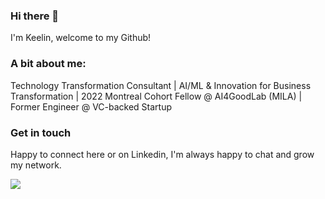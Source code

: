 ### Hi there 👋
I'm Keelin, welcome to my Github!

### A bit about me:
Technology Transformation Consultant | AI/ML & Innovation for Business Transformation | 2022 Montreal Cohort Fellow @ AI4GoodLab (MILA) | Former Engineer @ VC-backed Startup

### Get in touch
Happy to connect here or on Linkedin, I'm always happy to chat and grow my network. 

![](https://komarev.com/ghpvc/?ksek87)
<!--
**ksek87/ksek87** is a ✨ _special_ ✨ repository because its `README.md` (this file) appears on your GitHub profile.

Here are some ideas to get you started:

- 🔭 I’m currently working on ...
- 🌱 I’m currently learning ...
- 👯 I’m looking to collaborate on ...
- 🤔 I’m looking for help with ...
- 💬 Ask me about ...
- 📫 How to reach me: ...
- 😄 Pronouns: ...
- ⚡ Fun fact: ...
-->
